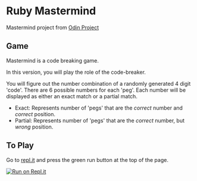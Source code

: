 # Ruby Mastermind #

Mastermind project from [Odin Project](https://www.theodinproject.com/lessons/ruby-mastermind)

## Game ##

Mastermind is a code breaking game.

In this version, you will play the role of the code-breaker.

You will figure out the number combination of a randomly generated 4 digit 'code'. There are 6 possible numbers for each 'peg'. Each number will be displayed as either an exact match or a partial match.

- Exact: Represents number of 'pegs' that are the *correct* number and *correct* position.
- Partial: Represents number of 'pegs' that are the *correct* number, but *wrong* position.

## To Play ##

Go to [repl.it](https://replit.com/@KenTohara/rubyMastermind) and press the green run button at the top of the page.

[![Run on Repl.it](https://repl.it/badge/github/KTohara/ruby_Mastermind)](https://replit.com/@KenTohara/rubyMastermind)
